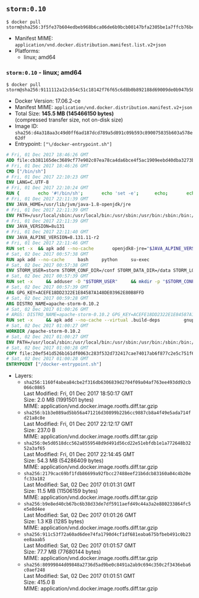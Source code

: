 ## `storm:0.10`

```console
$ docker pull storm@sha256:3f5fe37b604edbeb968b6ca06de6b9bcb00147bfa2305be1a7ffcb76bcf3e4ef
```

-	Manifest MIME: `application/vnd.docker.distribution.manifest.list.v2+json`
-	Platforms:
	-	linux; amd64

### `storm:0.10` - linux; amd64

```console
$ docker pull storm@sha256:9111112a12cb54c51c18142f76f65c6d8b0b892188d69009de0b947b58eadd4a
```

-	Docker Version: 17.06.2-ce
-	Manifest MIME: `application/vnd.docker.distribution.manifest.v2+json`
-	Total Size: **145.5 MB (145466150 bytes)**  
	(compressed transfer size, not on-disk size)
-	Image ID: `sha256:d4a318aa3c49d0ff6ad187dcd789a5d891c09b593c890075835b603a578e62df`
-	Entrypoint: `["\/docker-entrypoint.sh"]`

```dockerfile
# Fri, 01 Dec 2017 18:46:26 GMT
ADD file:cb381165dec3689cf77e902c07ea78ca4da6bce4f5ac1909eebd40dba3273bfe in / 
# Fri, 01 Dec 2017 18:46:26 GMT
CMD ["/bin/sh"]
# Fri, 01 Dec 2017 22:10:23 GMT
ENV LANG=C.UTF-8
# Fri, 01 Dec 2017 22:10:24 GMT
RUN { 		echo '#!/bin/sh'; 		echo 'set -e'; 		echo; 		echo 'dirname "$(dirname "$(readlink -f "$(which javac || which java)")")"'; 	} > /usr/local/bin/docker-java-home 	&& chmod +x /usr/local/bin/docker-java-home
# Fri, 01 Dec 2017 22:11:39 GMT
ENV JAVA_HOME=/usr/lib/jvm/java-1.8-openjdk/jre
# Fri, 01 Dec 2017 22:11:39 GMT
ENV PATH=/usr/local/sbin:/usr/local/bin:/usr/sbin:/usr/bin:/sbin:/bin:/usr/lib/jvm/java-1.8-openjdk/jre/bin:/usr/lib/jvm/java-1.8-openjdk/bin
# Fri, 01 Dec 2017 22:11:39 GMT
ENV JAVA_VERSION=8u131
# Fri, 01 Dec 2017 22:11:40 GMT
ENV JAVA_ALPINE_VERSION=8.131.11-r2
# Fri, 01 Dec 2017 22:11:46 GMT
RUN set -x 	&& apk add --no-cache 		openjdk8-jre="$JAVA_ALPINE_VERSION" 	&& [ "$JAVA_HOME" = "$(docker-java-home)" ]
# Sat, 02 Dec 2017 00:57:38 GMT
RUN apk add --no-cache     bash     python     su-exec
# Sat, 02 Dec 2017 00:57:38 GMT
ENV STORM_USER=storm STORM_CONF_DIR=/conf STORM_DATA_DIR=/data STORM_LOG_DIR=/logs
# Sat, 02 Dec 2017 00:57:39 GMT
RUN set -x     && adduser -D "$STORM_USER"     && mkdir -p "$STORM_CONF_DIR" "$STORM_DATA_DIR" "$STORM_LOG_DIR"     && chown -R "$STORM_USER:$STORM_USER" "$STORM_CONF_DIR" "$STORM_DATA_DIR" "$STORM_LOG_DIR"
# Sat, 02 Dec 2017 00:57:39 GMT
ARG GPG_KEY=ACEFE18DD2322E1E84587A148DE03962E80B8FFD
# Sat, 02 Dec 2017 00:59:28 GMT
ARG DISTRO_NAME=apache-storm-0.10.2
# Sat, 02 Dec 2017 01:00:26 GMT
# ARGS: DISTRO_NAME=apache-storm-0.10.2 GPG_KEY=ACEFE18DD2322E1E84587A148DE03962E80B8FFD
RUN set -x     && apk add --no-cache --virtual .build-deps         gnupg     && wget -q "http://www.apache.org/dist/storm/$DISTRO_NAME/$DISTRO_NAME.tar.gz"     && wget -q "http://www.apache.org/dist/storm/$DISTRO_NAME/$DISTRO_NAME.tar.gz.asc"     && export GNUPGHOME="$(mktemp -d)"     && gpg --keyserver ha.pool.sks-keyservers.net --recv-key "$GPG_KEY"     && gpg --batch --verify "$DISTRO_NAME.tar.gz.asc" "$DISTRO_NAME.tar.gz"     && tar -xzf "$DISTRO_NAME.tar.gz"     && chown -R "$STORM_USER:$STORM_USER" "$DISTRO_NAME"     && rm -rf "$GNUPGHOME" "$DISTRO_NAME.tar.gz" "$DISTRO_NAME.tar.gz.asc"     && apk del .build-deps
# Sat, 02 Dec 2017 01:00:27 GMT
WORKDIR /apache-storm-0.10.2
# Sat, 02 Dec 2017 01:00:27 GMT
ENV PATH=/usr/local/sbin:/usr/local/bin:/usr/sbin:/usr/bin:/sbin:/bin:/usr/lib/jvm/java-1.8-openjdk/jre/bin:/usr/lib/jvm/java-1.8-openjdk/bin:/apache-storm-0.10.2/bin
# Sat, 02 Dec 2017 01:00:28 GMT
COPY file:20ef541d526b161df0063c283f532d732417cae74017ab6f877c2e5c751f6139 in / 
# Sat, 02 Dec 2017 01:00:28 GMT
ENTRYPOINT ["/docker-entrypoint.sh"]
```

-	Layers:
	-	`sha256:1160f4abea84cbe2f316db6306839d2704f09a04af763ee493dd92cb066c0865`  
		Last Modified: Fri, 01 Dec 2017 18:50:17 GMT  
		Size: 2.0 MB (1991501 bytes)  
		MIME: application/vnd.docker.image.rootfs.diff.tar.gzip
	-	`sha256:b1b3e089ad5bb56a471216d30899b22b6cc9887cb8a4f49e5ada714fd21a8c8e`  
		Last Modified: Fri, 01 Dec 2017 22:12:17 GMT  
		Size: 237.0 B  
		MIME: application/vnd.docker.image.rootfs.diff.tar.gzip
	-	`sha256:0e5d0518dcc562a8559548d9d491d56cd22e51ebfdb1e1a772648b3252a3af65`  
		Last Modified: Fri, 01 Dec 2017 22:14:45 GMT  
		Size: 54.3 MB (54286409 bytes)  
		MIME: application/vnd.docker.image.rootfs.diff.tar.gzip
	-	`sha256:2179cac69bf1fdb86699a92fbcc27488eef21b6dcb83160a04c4b20efc33a182`  
		Last Modified: Sat, 02 Dec 2017 01:01:31 GMT  
		Size: 11.5 MB (11506159 bytes)  
		MIME: application/vnd.docker.image.rootfs.diff.tar.gzip
	-	`sha256:b9e8ed40cb67bc6b38d33de7df5911aefd49c44a3a2e880233864fc5e5e8d4ee`  
		Last Modified: Sat, 02 Dec 2017 01:01:26 GMT  
		Size: 1.3 KB (1285 bytes)  
		MIME: application/vnd.docker.image.rootfs.diff.tar.gzip
	-	`sha256:911c53f72a60ad6dee74fa1790d4cf1df681eaba675bfbeb491c0b23ee8aaab5`  
		Last Modified: Sat, 02 Dec 2017 01:01:57 GMT  
		Size: 77.7 MB (77680144 bytes)  
		MIME: application/vnd.docker.image.rootfs.diff.tar.gzip
	-	`sha256:80999844d09848a2736d5ad9be0c8491a2ab9c694c350c2f3436eba6c0aef248`  
		Last Modified: Sat, 02 Dec 2017 01:01:51 GMT  
		Size: 415.0 B  
		MIME: application/vnd.docker.image.rootfs.diff.tar.gzip
